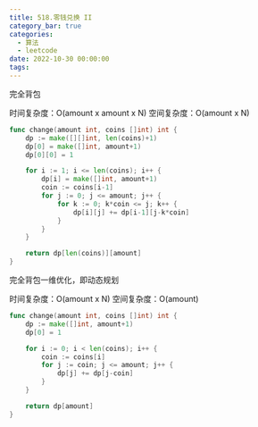 ```yaml
---
title: 518.零钱兑换 II
category_bar: true
categories:
  - 算法
  - leetcode
date: 2022-10-30 00:00:00
tags:
---
```


完全背包

时间复杂度：O(amount x amount x N)
空间复杂度：O(amount x N)
<!-- more -->
```Go
func change(amount int, coins []int) int {
    dp := make([][]int, len(coins)+1)
    dp[0] = make([]int, amount+1)
    dp[0][0] = 1

    for i := 1; i <= len(coins); i++ {
        dp[i] = make([]int, amount+1)
        coin := coins[i-1]
        for j := 0; j <= amount; j++ {
	        for k := 0; k*coin <= j; k++ {
			    dp[i][j] += dp[i-1][j-k*coin]     
	        }
        }
    }

    return dp[len(coins)][amount]
}
```



完全背包一维优化，即动态规划

时间复杂度：O(amount x N)
空间复杂度：O(amount)
<!-- more -->
```Go
func change(amount int, coins []int) int {
    dp := make([]int, amount+1)
    dp[0] = 1

    for i := 0; i < len(coins); i++ {
        coin := coins[i]
        for j := coin; j <= amount; j++ {
            dp[j] += dp[j-coin]
        }
    }

    return dp[amount]
}
```
